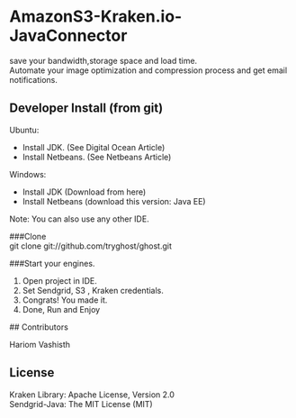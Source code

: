 # AmazonS3-Kraken.io-JavaConnector

save your bandwidth,storage space and load time.</br>
Automate your image optimization and compression process and get email notifications.

## Developer Install (from git)

Ubuntu: </br>
<ul>
<li>Install JDK. (See Digital Ocean Article) </li>
<li>Install Netbeans. (See Netbeans Article) </li>
</ul>
Windows: </br>
<ul>
<li>Install JDK (Download from here) </li>
<li>Install Netbeans (download this version: Java EE) </li>
</ul>
Note: You can also use any other IDE.

###Clone  
git clone git://github.com/tryghost/ghost.git

###Start your engines.
<ol>
<li>Open project in IDE.</li> 
<li>Set Sendgrid, S3 , Kraken credentials.</li> 
<li>Congrats! You made it.</li>  
<li>Done, Run and Enjoy</li>
</ol>
## Contributors

Hariom Vashisth

## License

Kraken Library: Apache License, Version 2.0 </br>
Sendgrid-Java: The MIT License (MIT)

